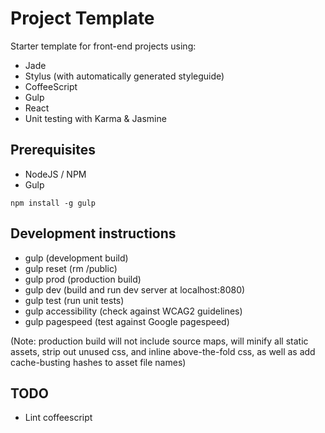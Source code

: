 # Project Template

Starter template for front-end projects using:
* Jade
* Stylus (with automatically generated styleguide)
* CoffeeScript
* Gulp
* React
* Unit testing with Karma & Jasmine

## Prerequisites

* NodeJS / NPM
* Gulp

```
npm install -g gulp
```

## Development instructions

* gulp                  (development build)
* gulp reset            (rm /public)
* gulp prod             (production build)
* gulp dev              (build and run dev server at localhost:8080)
* gulp test             (run unit tests)
* gulp accessibility    (check against WCAG2 guidelines)
* gulp pagespeed        (test against Google pagespeed)

(Note: production build will not include source maps, will minify all static assets, strip out unused css, and inline above-the-fold css, as well as add cache-busting hashes to asset file names)

## TODO

* Lint coffeescript